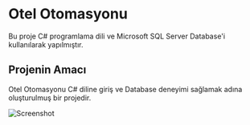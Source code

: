# Otel Otomasyonu <br/>
Bu proje C# programlama dili ve Microsoft SQL Server Database'i kullanılarak yapılmıştır. <br/>
## Projenin Amacı <br/>
Otel Otomasyonu C# diline giriş ve Database deneyimi sağlamak adına oluşturulmuş bir projedir.<br/>


![Screenshot](icon.png)
